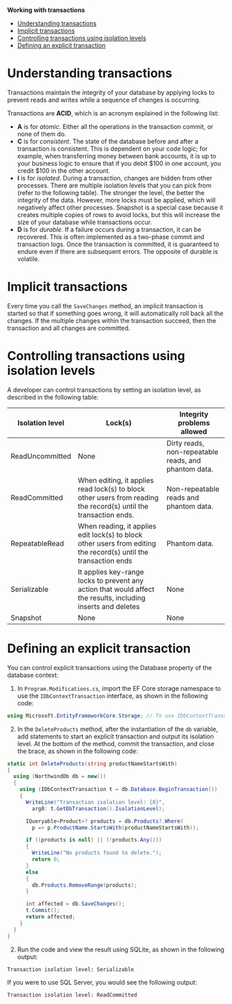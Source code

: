 **Working with transactions**

- [Understanding transactions](#understanding-transactions)
- [Implicit transactions](#implicit-transactions)
- [Controlling transactions using isolation levels](#controlling-transactions-using-isolation-levels)
- [Defining an explicit transaction](#defining-an-explicit-transaction)

# Understanding transactions

Transactions maintain the integrity of your database by applying locks to prevent reads and writes while a sequence of changes is occurring.

Transactions are **ACID**, which is an acronym explained in the following list:
- **A** is for *atomic*. Either all the operations in the transaction commit, or none of them do.
- **C** is for *consistent*. The state of the database before and after a transaction is consistent. This is dependent on your code logic; for example, when transferring money between bank accounts, it is up to your business logic to ensure that if you debit $100 in one account, you credit $100 in the other account.
- **I** is for *isolated*. During a transaction, changes are hidden from other processes. There are multiple isolation levels that you can pick from (refer to the following table). The stronger the level, the better the integrity of the data. However, more locks must be applied, which will negatively affect other processes. Snapshot is a special case because it creates multiple copies of rows to avoid locks, but this will increase the size of your database while transactions occur.
- **D** is for *durable*. If a failure occurs during a transaction, it can be recovered. This is often implemented as a two-phase commit and transaction logs. Once the transaction is committed, it is guaranteed to endure even if there are subsequent errors. The opposite of durable is volatile.

# Implicit transactions

Every time you call the `SaveChanges` method, an implicit transaction is started so that if something goes wrong, it will automatically roll back all the changes. If the multiple changes within the transaction succeed, then the transaction and all changes are committed.

# Controlling transactions using isolation levels

A developer can control transactions by setting an isolation level, as described in the following table:

Isolation level|Lock(s)|Integrity problems allowed
---|---|---
ReadUncommitted|None|Dirty reads, non-repeatable reads, and phantom data.
ReadCommitted|When editing, it applies read lock(s) to block other users from reading the record(s) until the transaction ends.|Non-repeatable reads and phantom data.
RepeatableRead|When reading, it applies edit lock(s) to block other users from editing the record(s) until the transaction ends|Phantom data.
Serializable|It applies key-range locks to prevent any action that would affect the results, including inserts and deletes|None
Snapshot|None|None

# Defining an explicit transaction

You can control explicit transactions using the Database property of the database context:

1.	In `Program.Modifications.cs`, import the EF Core storage namespace to use the `IDbContextTransaction` interface, as shown in the following code:
```cs
using Microsoft.EntityFrameworkCore.Storage; // To use IDbContextTransaction.
```

2.	In the `DeleteProducts` method, after the instantiation of the `db` variable, add statements to start an explicit transaction and output its isolation level. At the bottom of the method, commit the transaction, and close the brace, as shown in the following code:
```cs
static int DeleteProducts(string productNameStartsWith)
{
  using (NorthwindDb db = new())
  {
    using (IDbContextTransaction t = db.Database.BeginTransaction())
    {
      WriteLine("Transaction isolation level: {0}",
        arg0: t.GetDbTransaction().IsolationLevel);

      IQueryable<Product>? products = db.Products?.Where(
        p => p.ProductName.StartsWith(productNameStartsWith));

      if ((products is null) || (!products.Any()))
      {
        WriteLine("No products found to delete.");
        return 0;
      }
      else
      {
        db.Products.RemoveRange(products);
      }

      int affected = db.SaveChanges();
      t.Commit();
      return affected;
    }
  }
}
```
2.	Run the code and view the result using SQLite, as shown in the following output:
```
Transaction isolation level: Serializable
```
If you were to use SQL Server, you would see the following output: 
```
Transaction isolation level: ReadCommitted
```
